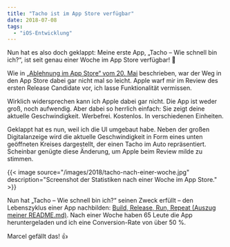 ```yaml
---
title: "Tacho ist im App Store verfügbar"
date: 2018-07-08
tags:
  - "iOS-Entwicklung"
---
```


Nun hat es also doch geklappt: Meine erste App, „Tacho – Wie schnell bin ich?“, ist seit genau einer Woche im App Store verfügbar! 🎉

Wie in [„Ablehnung im App Store“ vom 20. Mai](/blog/ablehnung-im-app-store/) beschrieben, war der Weg in den App Store dabei gar nicht mal so leicht. Apple warf mir im Review des ersten Release Candidate vor, ich  lasse Funktionalität vermissen.

Wirklich widersprechen kann ich Apple dabei gar nicht. Die App ist weder groß, noch aufwendig. Aber dabei so herrlich einfach: Sie zeigt deine aktuelle Geschwindigkeit. Werbefrei. Kostenlos. In verschiedenen Einheiten.

Geklappt hat es nun, weil ich die UI umgebaut habe. Neben der großen Digitalanzeige wird die aktuelle Geschwindigkeit in Form eines unten geöffneten Kreises dargestellt, der einen Tacho im Auto repräsentiert. Scheinbar genügte diese Änderung, um Apple beim Review milde zu stimmen.

{{< image source="/images/2018/tacho-nach-einer-woche.jpg" description="Screenshot der Statistiken nach einer Woche im App Store." >}}

Nun hat „Tacho – Wie schnell bin ich?“ seinen Zweck erfüllt – den Lebenszyklus einer App nachbilden: [Build, Release, Run, Repeat (Auszug meiner README.md)](https://raw.githubusercontent.com/marcelkraus/speedometer/develop/README.md). Nach einer Woche haben 65 Leute die App heruntergeladen und ich eine Conversion-Rate von über 50 %.

Marcel gefällt das! 👍
